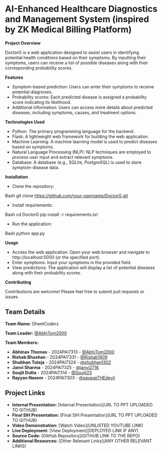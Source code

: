 # AI-Enhanced Healthcare Diagnostics and Management System (inspired by ZK Medical Billing Platform)
**Project Overview** 

DoctorG is a web application designed to assist users in identifying potential health conditions based on their symptoms. By inputting their symptoms, users can receive a list of possible diseases along with their corresponding probability scores.

**Features**

- Symptom-based prediction: Users can enter their symptoms to receive potential diagnoses.
- Probability scores: Each predicted disease is assigned a probability score indicating its likelihood.
- Additional information: Users can access more details about predicted diseases, including symptoms, causes, and treatment options.

**Technologies Used**

- Python: The primary programming language for the backend.
- Flask: A lightweight web framework for building the web application.
- Machine Learning: A machine learning model is used to predict diseases based on symptoms.
- Natural Language Processing (NLP): NLP techniques are employed to process user input and extract relevant symptoms.
- Database: A database (e.g., SQLite, PostgreSQL) is used to store symptom-disease data.

**Installation**

- Clone the repository:
  
Bash
git clone https://github.com/your-username/DoctorG.git


- Install requirements:
  
Bash
cd DoctorG
pip install -r requirements.txt


- Run the application:
  
Bash
python app.py


**Usage**

- Access the web application: Open your web browser and navigate to http://localhost:5000 (or the specified port).
- Enter symptoms: Input your symptoms in the provided field.
- View predictions: The application will display a list of potential diseases along with their probability scores.

**Contributing**

Contributions are welcome! Please feel free to submit pull requests or issues.

## Team Details

**Team Name:** DheetCoderz

**Team Leader:** [@AbhiTom2000](https://github.com/AbhiTom2000)

**Team Members:**

- **Abhinav Thomas** - 2024PAI7313 - [@AbhiTom2000](https://github.com/AbhiTom2000)
- **Rishab Bhushan** - 2024PAI7331 - [@Rishab1909](https://github.com/Rishab1909)
- **Shubhan Tuteja** - 2024PAI7324 - [@shubhan1302](https://github.com/shubhan1302)
- **Janvi Sharma** - 2024PAI7325 - [@janvi2716](https://github.com/janvi2716)
- **Soujit Dutta** - 2024PAI7314 - [@Soujit23](https://github.com/Soujit23)
- **Rayyan Naeem** - 2024PAI7303 - [@savageTHEdevil](https://github.com/savageTHEdevil)

## Project Links

- **Internal Presentation:** [Internal Presentation](URL TO PPT UPLOADED TO GITHUB)
- **Final SIH Presentation:** [Final SIH Presentation](URL TO PPT UPLOADED TO GITHUB)
- **Video Demonstration:** [Watch Video](UNLISTED YOUTUBE LINK)
- **Live Deployment:** [View Deployment](DEPLOYED LINK IF ANY)
- **Source Code:** [GitHub Repository](GITHUB LINK TO THE REPO)
- **Additional Resources:** [Other Relevant Links](ANY OTHER RELEVANT LINKS)
